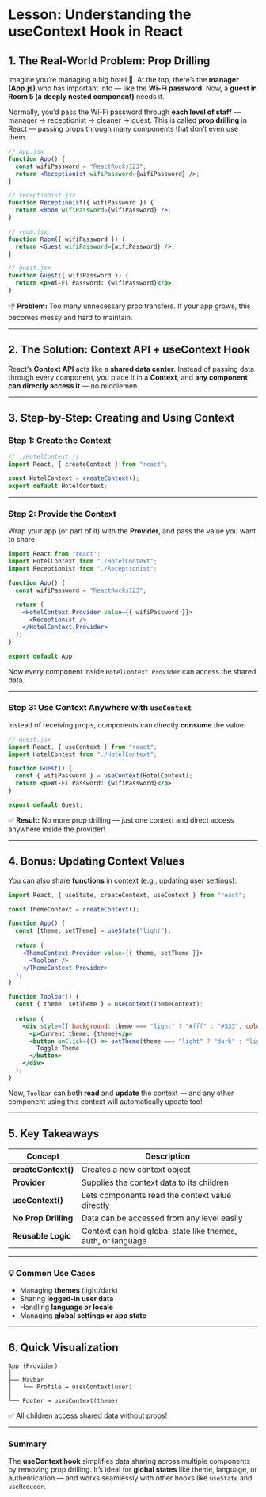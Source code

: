 # Lesson: Understanding the useContext Hook in React

## 1. The Real-World Problem: Prop Drilling

Imagine you’re managing a big hotel 🏨.
At the top, there’s the **manager (App.js)** who has important info — like the **Wi-Fi password**.
Now, a **guest in Room 5 (a deeply nested component)** needs it.

Normally, you’d pass the Wi-Fi password through **each level of staff** — manager → receptionist → cleaner → guest.
This is called **prop drilling** in React — passing props through many components that don’t even use them.

```jsx
// app.jsx
function App() {
  const wifiPassword = "ReactRocks123";
  return <Receptionist wifiPassword={wifiPassword} />;
}

// receptionist.jsx
function Receptionist({ wifiPassword }) {
  return <Room wifiPassword={wifiPassword} />;
}

// room.jsx
function Room({ wifiPassword }) {
  return <Guest wifiPassword={wifiPassword} />;
}

// guest.jsx
function Guest({ wifiPassword }) {
  return <p>Wi-Fi Password: {wifiPassword}</p>;
}
```

👎 **Problem:**
Too many unnecessary prop transfers. If your app grows, this becomes messy and hard to maintain.

---

## 2. The Solution: Context API + useContext Hook

React’s **Context API** acts like a **shared data center**.
Instead of passing data through every component, you place it in a **Context**, and **any component can directly access it** — no middlemen.

---

## 3. Step-by-Step: Creating and Using Context

### Step 1: Create the Context

```jsx
// ./HotelContext.js
import React, { createContext } from "react";

const HotelContext = createContext();
export default HotelContext;
```

---

### Step 2: Provide the Context

Wrap your app (or part of it) with the **Provider**, and pass the value you want to share.

```jsx
import React from "react";
import HotelContext from "./HotelContext";
import Receptionist from "./Receptionist";

function App() {
  const wifiPassword = "ReactRocks123";
  
  return (
    <HotelContext.Provider value={{ wifiPassword }}>
      <Receptionist />
    </HotelContext.Provider>
  );
}

export default App;
```

Now every component inside `HotelContext.Provider` can access the shared data.

---

### Step 3: Use Context Anywhere with `useContext`

Instead of receiving props, components can directly **consume** the value:

```jsx
// guest.jsx
import React, { useContext } from "react";
import HotelContext from "./HotelContext";

function Guest() {
  const { wifiPassword } = useContext(HotelContext);
  return <p>Wi-Fi Password: {wifiPassword}</p>;
}

export default Guest;
```

✅ **Result:**
No more prop drilling — just one context and direct access anywhere inside the provider!

---

## 4. Bonus: Updating Context Values

You can also share **functions** in context (e.g., updating user settings):

```jsx
import React, { useState, createContext, useContext } from "react";

const ThemeContext = createContext();

function App() {
  const [theme, setTheme] = useState("light");
  
  return (
    <ThemeContext.Provider value={{ theme, setTheme }}>
      <Toolbar />
    </ThemeContext.Provider>
  );
}

function Toolbar() {
  const { theme, setTheme } = useContext(ThemeContext);
  
  return (
    <div style={{ background: theme === "light" ? "#fff" : "#333", color: theme === "light" ? "#000" : "#fff" }}>
      <p>Current theme: {theme}</p>
      <button onClick={() => setTheme(theme === "light" ? "dark" : "light")}>
        Toggle Theme
      </button>
    </div>
  );
}
```

Now, `Toolbar` can both **read** and **update** the context — and any other component using this context will automatically update too!

---

## 5. Key Takeaways

| Concept              | Description                                                  |
| -------------------- | ------------------------------------------------------------ |
| **createContext()**  | Creates a new context object                                 |
| **Provider**         | Supplies the context data to its children                    |
| **useContext()**     | Lets components read the context value directly              |
| **No Prop Drilling** | Data can be accessed from any level easily                   |
| **Reusable Logic**   | Context can hold global state like themes, auth, or language |

---

### 💡 Common Use Cases

* Managing **themes** (light/dark)
* Sharing **logged-in user data**
* Handling **language or locale**
* Managing **global settings or app state**

---

## 6. Quick Visualization

```
App (Provider)
│
├── Navbar
│   └── Profile → usesContext(user)
│
└── Footer → usesContext(theme)
```

✅ All children access shared data without props!

---

### Summary

The **useContext hook** simplifies data sharing across multiple components by removing prop drilling.
It’s ideal for **global states** like theme, language, or authentication — and works seamlessly with other hooks like `useState` and `useReducer`.
